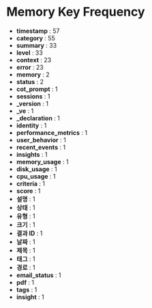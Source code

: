 # Memory Key Frequency

- **timestamp** : 57
- **category** : 55
- **summary** : 33
- **level** : 33
- **context** : 23
- **error** : 23
- **memory** : 2
- **status** : 2
- **cot_prompt** : 1
- **sessions** : 1
- **_version** : 1
- **_ve** : 1
- **_declaration** : 1
- **identity** : 1
- **performance_metrics** : 1
- **user_behavior** : 1
- **recent_events** : 1
- **insights** : 1
- **memory_usage** : 1
- **disk_usage** : 1
- **cpu_usage** : 1
- **criteria** : 1
- **score** : 1
- **설명** : 1
- **상태** : 1
- **유형** : 1
- **크기** : 1
- **결과 ID** : 1
- **날짜** : 1
- **제목** : 1
- **태그** : 1
- **경로** : 1
- **email_status** : 1
- **pdf** : 1
- **tags** : 1
- **insight** : 1